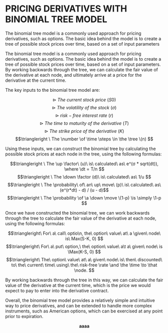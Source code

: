 # PRICING DERIVATIVES WITH BINOMIAL TREE MODEL
The binomial tree model is a commonly used approach for pricing derivatives, such as options. The basic idea behind the model is to create a tree of possible stock prices over time, based on a set of input parameters


The binomial tree model is a commonly used approach for pricing derivatives, such as options. The basic idea behind the model is to create a tree of possible stock prices over time, based on a set of input parameters. By working backwards through the tree, we can calculate the fair value of the derivative at each node, and ultimately arrive at a price for the derivative at the current time.

The key inputs to the binomial tree model are:

$$\triangleright \ The\ current\ stock\ price\ (S0) $$
$$\triangleright \ The\ volatility\ of\ the\ stock\ (σ) $$
$$\triangleright \ risk-free\ interest\ rate\ (r)$$
$$\triangleright \ The\ time\ to\ maturity\ of\ the\ derivative\ (T)$$
$$\triangleright \ The\ strike\ price\ of\ the\ derivative\ (K) $$
$$\triangleright \ The \number \of \time \steps \in \the \tree \(n) $$

Using these inputs, we can construct the binomial tree by calculating the possible stock prices at each node in the tree, using the following formulas:

$$\triangleright \ The \up  \factor\ (u)\ is\ calculated\ as\ e^(σ * sqrt(dt)), \where \dt = T/n $$
$$\triangleright \ The \down \factor (d)\ is\ calculated\ as\ 1/u $$
$$\triangleright \ The \probability\ of\ an\ up\ move\ (p)\ is\ calculated\ as\ (e^(r*dt) - d) / (u - d)$$
$$\triangleright \ The \probability \of \a \down \move \(1-p) \is \simply \1-p $$


Once we have constructed the binomial tree, we can work backwards through the tree to calculate the fair value of the derivative at each node, using the following formulas:

$$\triangleright\ For\ a\ call\ optio\n, the\ option\ value\ at\ a \given\ node\ is\ Max(S-K, 0) $$
$$\triangleright\ For\ a\ put\ option,\ the\ option\ value\ a\t a\ given\ node\ is \Max(K-S, 0) $$
$$\triangleright\ The\ option\ value\ at\ a\ given\ node\ is\ then\ discounted\ to\ the\ current\ time\ using\ the\ risk-free \rate \and \the \time \to \that \node. $$

By working backwards through the tree in this way, we can calculate the fair value of the derivative at the current time, which is the price we would expect to pay to enter into the derivative contract.

Overall, the binomial tree model provides a relatively simple and intuitive way to price derivatives, and can be extended to handle more complex instruments, such as American options, which can be exercised at any point prior to expiration.


$$\boldsymbol{aaaa}$$
